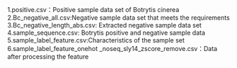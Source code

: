 1.positive.csv：Positive sample data set of Botrytis cinerea
2.Bc_negative_all.csv:Negative sample data set that meets the requirements
3.Bc_negative_length_abs.csv: Extracted negative sample data set
4.sample_sequence.csv: Botrytis positive and negative sample data
5.sample_label_feature.csv:Characteristics of the sample set
6.sample_label_feature_onehot _noseq_sly14_zscore_remove.csv：Data after processing the feature
